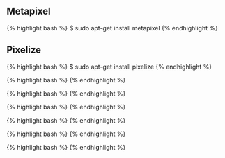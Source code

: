
## Metapixel

{% highlight bash %}
$ sudo apt-get install metapixel
{% endhighlight %}

## Pixelize

{% highlight bash %}
$ sudo apt-get install pixelize
{% endhighlight %}

{% highlight bash %}
{% endhighlight %}

{% highlight bash %}
{% endhighlight %}

{% highlight bash %}
{% endhighlight %}

{% highlight bash %}
{% endhighlight %}

{% highlight bash %}
{% endhighlight %}

{% highlight bash %}
{% endhighlight %}